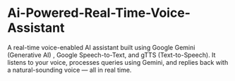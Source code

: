 # Ai-Powered-Real-Time-Voice-Assistant
A real-time voice-enabled AI assistant built using Google Gemini (Generative AI) , Google Speech-to-Text, and gTTS (Text-to-Speech).   It listens to your voice, processes queries using Gemini, and replies back with a natural-sounding voice — all in real time.  
